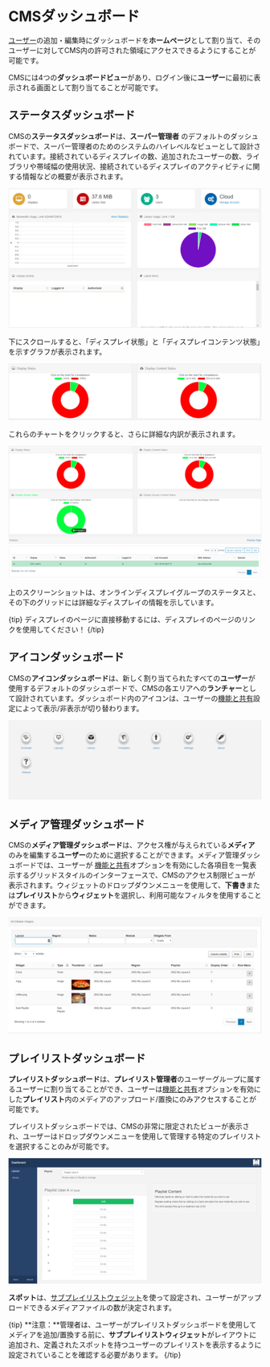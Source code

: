<!--toc=tour-->

# CMSダッシュボード

[ユーザー](users_administration.html)の追加・編集時にダッシュボードを**ホームページ**として割り当て、そのユーザーに対してCMS内の許可された領域にアクセスできるようにすることが可能です。

CMSには4つの**ダッシュボードビュー**があり、ログイン後に**ユーザー**に最初に表示される画面として割り当てることが可能です。

## ステータスダッシュボード

CMSの**ステータスダッシュボード**は、**スーパー管理者** のデフォルトのダッシュボードで、スーパー管理者のためのシステムのハイレベルなビューとして設計されています。接続されているディスプレイの数、追加されたユーザーの数、ライブラリや帯域幅の使用状況、接続されているディスプレイのアクティビティに関する情報などの概要が表示されます。

![CMSステータスダッシュボード](img/tour_cms_status_dashboard.png)

下にスクロールすると、「ディスプレイ状態」と「ディスプレイコンテンツ状態」を示すグラフが表示されます。

![ディスプレイのチャート](img/tour_status_dashboard_charts.png)

これらのチャートをクリックすると、さらに詳細な内訳が表示されます。

![チャートブレイクダウン](img/tour_status_dashboard_breakdown.png)

上のスクリーンショットは、オンラインディスプレイグループのステータスと、その下のグリッドには詳細なディスプレイの情報を示しています。

{tip}
ディスプレイのページに直接移動するには、ディスプレイのページのリンクを使用してください！
{/tip}

## アイコンダッシュボード 

CMSの**アイコンダッシュボード**は、新しく割り当てられたすべての**ユーザー**が使用するデフォルトのダッシュボードで、CMSの各エリアへの**ランチャー**として設計されています。ダッシュボード内のアイコンは、ユーザーの[機能と共有](users_features_and_sharing.html)設定によって表示/非表示が切り替わります。

![CMSアイコンダッシュボード](img/tour_cms_icon_dashboard.png)

## メディア管理ダッシュボード

CMSの**メディア管理ダッシュボード**は、アクセス権が与えられている**メディア**のみを編集する**ユーザー**のために選択することができます。メディア管理ダッシュボードでは、ユーザーが [機能と共有](users_features_and_sharing.html)オプションを有効にした各項目を一覧表示するグリッドスタイルのインターフェースで、CMSのアクセス制限ビューが表示されます。ウィジェットのドロップダウンメニューを使用して、**下書き**または**プレイリスト**から**ウィジェット**を選択し、利用可能なフィルタを使用することができます。

![CMSメディアダッシュボード](img/tour_cms_media_dashboard.png)

## プレイリストダッシュボード

**プレイリストダッシュボード**は、**プレイリスト管理者**のユーザーグループに属するユーザーに割り当てることができ、ユーザーは[機能と共有](users_features_and_sharing.html)オプションを有効にした**プレイリスト**内のメディアのアップロード/置換にのみアクセスすることが可能です。

プレイリストダッシュボードでは、CMSの非常に限定されたビューが表示され、ユーザーはドロップダウンメニューを使用して管理する特定のプレイリストを選択することのみが可能です。

![プレイリストダッシュボード](img/v2.3_tour_cms_dashboards_playlist_dashboard.png)

**スポット**は、[サブプレイリストウェジット](media_module_subplaylist.html)を使って設定され、ユーザーがアップロードできるメディアファイルの数が決定されます。

{tip}
**注意：**管理者は、ユーザーがプレイリストダッシュボードを使用してメディアを追加/置換する前に、**サブプレイリストウィジェット**がレイアウトに追加され、定義されたスポットを持つユーザーのプレイリストを表示するように設定されていることを確認する必要があります。
{/tip}

